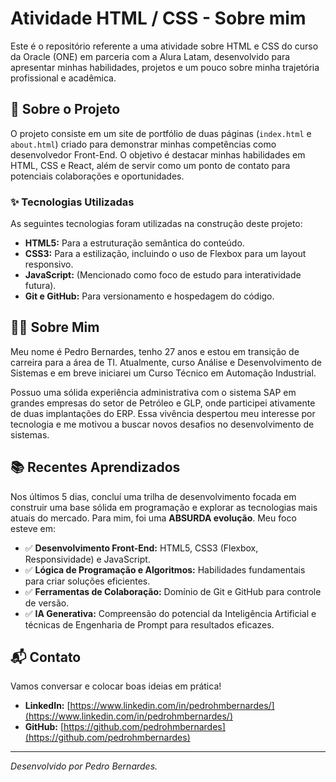 # Atividade HTML / CSS - Sobre mim

Este é o repositório referente a uma atividade sobre HTML e CSS do curso da Oracle (ONE) em parceria com a Alura Latam, desenvolvido para apresentar minhas habilidades, projetos e um pouco sobre minha trajetória profissional e acadêmica.

## 🚀 Sobre o Projeto

O projeto consiste em um site de portfólio de duas páginas (`index.html` e `about.html`) criado para demonstrar minhas competências como desenvolvedor Front-End. O objetivo é destacar minhas habilidades em HTML, CSS e React, além de servir como um ponto de contato para potenciais colaborações e oportunidades.

### ✨ Tecnologias Utilizadas

As seguintes tecnologias foram utilizadas na construção deste projeto:

* **HTML5:** Para a estruturação semântica do conteúdo.
* **CSS3:** Para a estilização, incluindo o uso de Flexbox para um layout responsivo.
* **JavaScript:** (Mencionado como foco de estudo para interatividade futura).
* **Git e GitHub:** Para versionamento e hospedagem do código.

## 👨‍💻 Sobre Mim

Meu nome é Pedro Bernardes, tenho 27 anos e estou em transição de carreira para a área de TI. Atualmente, curso Análise e Desenvolvimento de Sistemas e em breve iniciarei um Curso Técnico em Automação Industrial.

Possuo uma sólida experiência administrativa com o sistema SAP em grandes empresas do setor de Petróleo e GLP, onde participei ativamente de duas implantações do ERP. Essa vivência despertou meu interesse por tecnologia e me motivou a buscar novos desafios no desenvolvimento de sistemas.

## 📚 Recentes Aprendizados

Nos últimos 5 dias, concluí uma trilha de desenvolvimento focada em construir uma base sólida em programação e explorar as tecnologias mais atuais do mercado. Para mim, foi uma **ABSURDA evolução**. Meu foco esteve em:

* ✅ **Desenvolvimento Front-End:** HTML5, CSS3 (Flexbox, Responsividade) e JavaScript.
* ✅ **Lógica de Programação e Algoritmos:** Habilidades fundamentais para criar soluções eficientes.
* ✅ **Ferramentas de Colaboração:** Domínio de Git e GitHub para controle de versão.
* ✅ **IA Generativa:** Compreensão do potencial da Inteligência Artificial e técnicas de Engenharia de Prompt para resultados eficazes.

## 📬 Contato

Vamos conversar e colocar boas ideias em prática!

* **LinkedIn:** [https://www.linkedin.com/in/pedrohmbernardes/](https://www.linkedin.com/in/pedrohmbernardes/)
* **GitHub:** [https://github.com/pedrohmbernardes](https://github.com/pedrohmbernardes)

---

*Desenvolvido por Pedro Bernardes.*